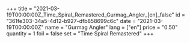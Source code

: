 +++
title = "2021-03-19T00:00:00Z_Time_Spiral_Remastered_Gurmag_Angler_[en]_false"
id = "361fe303-34a5-4d12-b927-dfb858699c6c"
date = "2021-03-19T00:00:00Z"
name = "Gurmag Angler"
lang = ["en"]
price = "0.50"
quantity = 1
foil = false
set = "Time Spiral Remastered"
+++
